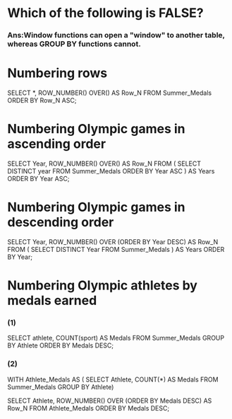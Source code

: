 #  Which of the following is FALSE?
### Ans:Window functions can open a "window" to another table, whereas GROUP BY functions cannot.

# Numbering rows
SELECT
  *,
  ROW_NUMBER() OVER() AS Row_N
FROM Summer_Medals
ORDER BY Row_N ASC;

# Numbering Olympic games in ascending order
SELECT
  Year,
  ROW_NUMBER() OVER() AS Row_N
FROM (
  SELECT DISTINCT year
  FROM Summer_Medals
  ORDER BY Year ASC
) AS Years
ORDER BY Year ASC;

# Numbering Olympic games in descending order
SELECT
  Year,
  ROW_NUMBER() OVER (ORDER BY Year DESC) AS Row_N
FROM (
  SELECT DISTINCT Year
  FROM Summer_Medals
) AS Years
ORDER BY Year;

# Numbering Olympic athletes by medals earned
### (1)
SELECT
  athlete,
  COUNT(sport) AS Medals
FROM Summer_Medals
GROUP BY Athlete
ORDER BY Medals DESC;

### (2)
WITH Athlete_Medals AS (
  SELECT
    Athlete,
    COUNT(*) AS Medals
  FROM Summer_Medals
  GROUP BY Athlete)

SELECT
  Athlete,
  ROW_NUMBER() OVER (ORDER BY Medals DESC) AS Row_N
FROM Athlete_Medals
ORDER BY Medals DESC;
